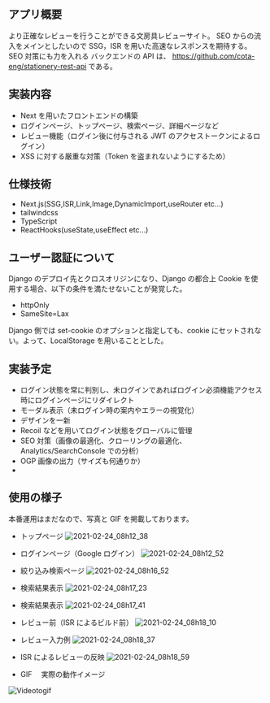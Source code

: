 ## アプリ概要

より正確なレビューを行うことができる文房具レビューサイト。
SEO からの流入をメインとしたいので SSG，ISR を用いた高速なレスポンスを期待する。
SEO 対策にも力を入れる
バックエンドの API は、
https://github.com/cota-eng/stationery-rest-api
である。

## 実装内容

- Next を用いたフロントエンドの構築
- ログインページ、トップページ、検索ページ、詳細ページなど
- レビュー機能（ログイン後に付与される JWT のアクセストークンによるログイン）
- XSS に対する厳重な対策（Token を盗まれないようにするため）

## 仕様技術

- Next.js(SSG,ISR,Link,Image,DynamicImport,useRouter etc...)
- tailwindcss
- TypeScript
- ReactHooks(useState,useEffect etc...)

## ユーザー認証について

Django のデプロイ先とクロスオリジンになり、Django の都合上 Cookie を使用する場合、以下の条件を満たせないことが発覚した。

- httpOnly
- SameSite=Lax

Django 側では set-cookie のオプションと指定しても、cookie にセットされない。よって、LocalStorage を用いることとした。

## 実装予定

- ログイン状態を常に判別し、未ログインであればログイン必須機能アクセス時にログインページにリダイレクト
- モーダル表示（未ログイン時の案内やエラーの視覚化）
- デザインを一新
- Recoil などを用いてログイン状態をグローバルに管理
- SEO 対策（画像の最適化、クローリングの最適化、Analytics/SearchConsole での分析）
- OGP 画像の出力（サイズも何通りか）
-

## 使用の様子

本番運用はまだなので、写真と GIF を掲載しております。

- トップページ
  ![2021-02-24_08h12_38](https://user-images.githubusercontent.com/65804288/108921127-39562780-7679-11eb-837c-5db46d2ae3bc.png)
- ログインページ（Google ログイン）
  ![2021-02-24_08h12_52](https://user-images.githubusercontent.com/65804288/108921130-39562780-7679-11eb-80c8-571780310d46.png)
- 絞り込み検索ページ
  ![2021-02-24_08h16_52](https://user-images.githubusercontent.com/65804288/108921131-39eebe00-7679-11eb-9ade-99ff989a3987.png)
- 検索結果表示
  ![2021-02-24_08h17_23](https://user-images.githubusercontent.com/65804288/108921134-39eebe00-7679-11eb-8625-975b280715ea.png)
- 検索結果表示
  ![2021-02-24_08h17_41](https://user-images.githubusercontent.com/65804288/108921135-3a875480-7679-11eb-8c42-532b1fe69751.png)
- レビュー前（ISR によるビルド前）
  ![2021-02-24_08h18_10](https://user-images.githubusercontent.com/65804288/108921138-3b1feb00-7679-11eb-9a38-5b9b1364ec65.png)

- レビュー入力例
  ![2021-02-24_08h18_37](https://user-images.githubusercontent.com/65804288/108921121-378c6400-7679-11eb-953c-cb15a5e31202.png)

- ISR によるレビューの反映
  ![2021-02-24_08h18_59](https://user-images.githubusercontent.com/65804288/108921124-38bd9100-7679-11eb-9eaf-72e4520c270d.png)

- GIF 　実際の動作イメージ

![Videotogif](https://user-images.githubusercontent.com/65804288/108922129-fea0bf00-7679-11eb-991e-d9f89a0ec8c9.gif)
